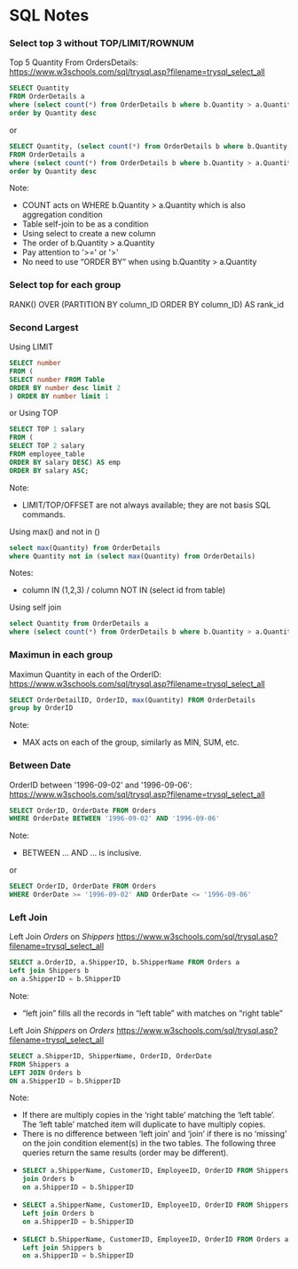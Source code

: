 SQL Notes
==========

### Select top 3 without TOP/LIMIT/ROWNUM

Top 5 Quantity From OrdersDetails:
https://www.w3schools.com/sql/trysql.asp?filename=trysql_select_all

```sql
SELECT Quantity 
FROM OrderDetails a
where (select count(*) from OrderDetails b where b.Quantity > a.Quantity) < 3
order by Quantity desc
```
or 

```sql
SELECT Quantity, (select count(*) from OrderDetails b where b.Quantity > a.Quantity) as rnk 
FROM OrderDetails a
where (select count(*) from OrderDetails b where b.Quantity > a.Quantity) < 3
order by Quantity desc
```
Note: 
  - COUNT acts on WHERE b.Quantity > a.Quantity which is also aggregation condition 
  - Table self-join to be as a condition
  - Using select to create a new column
  - The order of b.Quantity > a.Quantity
  - Pay attention to '>=' or '>'
  - No need to use “ORDER BY” when using b.Quantity > a.Quantity

### Select top for each group

RANK() OVER (PARTITION BY column_ID ORDER BY column_ID) AS rank_id

### Second Largest 

Using LIMIT

```sql
SELECT number
FROM (
SELECT number FROM Table
ORDER BY number desc limit 2
) ORDER BY number limit 1
```

or Using TOP

```sql
SELECT TOP 1 salary   
FROM (  
SELECT TOP 2 salary  
FROM employee_table  
ORDER BY salary DESC) AS emp  
ORDER BY salary ASC;

```

Note:
  - LIMIT/TOP/OFFSET are not always available; they are not basis SQL commands. 

Using max() and not in ()

```sql
select max(Quantity) from OrderDetails
where Quantity not in (select max(Quantity) from OrderDetails)
```

Notes:
  - column IN (1,2,3) / column NOT IN (select id from table)

Using self join

```sql
select Quantity from OrderDetails a
where (select count(*) from OrderDetails b where b.Quantity > a.Quantity) = 1
```

### Maximun in each group

Maximun Quantity in each of the OrderID:
https://www.w3schools.com/sql/trysql.asp?filename=trysql_select_all

```sql
SELECT OrderDetailID, OrderID, max(Quantity) FROM OrderDetails
group by OrderID
```

Note: 
  - MAX acts on each of the group, similarly as MIN, SUM, etc. 
  
### Between Date

OrderID between '1996-09-02' and '1996-09-06':
https://www.w3schools.com/sql/trysql.asp?filename=trysql_select_all

```sql
SELECT OrderID, OrderDate FROM Orders
WHERE OrderDate BETWEEN '1996-09-02' AND '1996-09-06'
```

Note:
  - BETWEEN ... AND ... is inclusive.

or 

```sql
SELECT OrderID, OrderDate FROM Orders
WHERE OrderDate >= '1996-09-02' AND OrderDate <= '1996-09-06'
```

### Left Join

Left Join *Orders* on  *Shippers*
https://www.w3schools.com/sql/trysql.asp?filename=trysql_select_all

```sql
SELECT a.OrderID, a.ShipperID, b.ShipperName FROM Orders a
Left join Shippers b
on a.ShipperID = b.ShipperID
```

Note:
  - “left join” fills all the records in “left table” with matches on “right table”
  

Left Join *Shippers* on *Orders*
https://www.w3schools.com/sql/trysql.asp?filename=trysql_select_all

```sql
SELECT a.ShipperID, ShipperName, OrderID, OrderDate
FROM Shippers a
LEFT JOIN Orders b
ON a.ShipperID = b.ShipperID
```

Note:
  - If there are multiply copies in the ‘right table’ matching the ‘left table’. The ‘left table’ matched item will duplicate to have multiply copies.
  - There is no difference between ‘left join’ and ‘join’ if there is no ‘missing’ on the join condition element(s) in the two tables. The following three queries return the same results (order may be different).
  - ```sql
	SELECT a.ShipperName, CustomerID, EmployeeID, OrderID FROM Shippers a
	join Orders b
	on a.ShipperID = b.ShipperID
    ```
  - ```sql
	SELECT a.ShipperName, CustomerID, EmployeeID, OrderID FROM Shippers a
	Left join Orders b
	on a.ShipperID = b.ShipperID
    ```
  - ```sql
	SELECT b.ShipperName, CustomerID, EmployeeID, OrderID FROM Orders a
	Left join Shippers b
	on a.ShipperID = b.ShipperID
    ```



